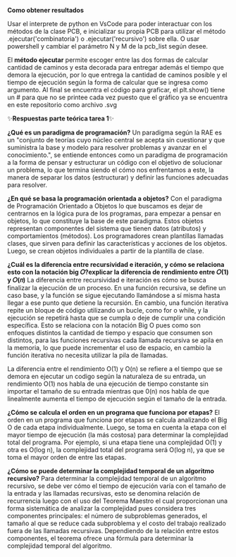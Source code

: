 **Como obtener resultados**

Usar el interprete de python en VsCode para poder interactuar con los métodos de la clase PCB, e inicializar su propia PCB para utilizar el método .ejecutar('combinatoria') o .ejecutar('recursivo') sobre ella. O usar powershell y cambiar el parámetro N y M de la pcb_list según desee.

El **método ejecutar** permite escoger entre las dos formas de calcular cantidad de caminos y esta decorada para entregar además el tiempo que demora la ejecución, por lo que entrega la cantidad de caminos posible y el tiempo de ejecución según la forma de calcular que se ingresa como argumento.
Al final se encuentra el código para graficar, el plt.show() tiene un # para que no se printee cada vez puesto que el gráfico ya se encuentra en este repositorio
como archivo .svg

✨**Respuestas parte teórica tarea 1**✨

**¿Qué es un paradigma de programación?**
Un paradigma según la RAE es un "conjunto de teorías cuyo núcleo central se acepta sin cuestionar y que suministra la base 
y modelo para resolver problemas y avanzar en el conocimiento.", se entiende entonces como un paradigma de programación a la
forma de pensar y estructurar un código con el objetivo de solucionar un problema, lo que termina siendo el cómo nos enfrentamos a este,
la manera de separar los datos (estructurar) y definir las funciones adecuadas para resolver.

**¿En qué se basa la programación orientada a objetos?**
Con el paradigma de Programación Orientado a Objetos lo que buscamos es dejar de centrarnos en la lógica pura de los 
programas, para empezar a pensar en objetos, lo que constituye la base de este paradigma. Estos objetos representan componentes
del sistema que tienen datos (atributos) y comportamientos (métodos). Los programadores crean plantillas llamadas clases,
que sirven para definir las características y acciones de los objetos. Luego, se crean objetos individuales a partir de la plantilla de clase.

**¿Cuál es la diferencia entre recursividad e iteración, y cómo se relaciona esto con la notación
big 𝑂?explicar la diferencia de rendimiento entre 𝑂(1) y 𝑂(𝑛)**
La diferencia entre recursividad e iteración es cómo se busca finalizar la ejecución de un proceso. En una función recursiva, se define
un caso base, y la función se sigue ejecutando llamándose a sí misma hasta llegar a ese punto que detiene la recursión. En cambio, una
función iterativa repite un bloque de código utilizando un bucle, como for o while, y la ejecución se repetirá hasta que se cumpla 
o deje de cumplir una condición específica. Esto se relaciona con la notación Big O pues como son enfoques distintos la cantidad de tiempo 
y espacio que consumen son distintos, para las funciones recursivas cada llamada recursiva se apila en la memoria, lo que puede incrementar
el uso de espacio, en cambio la función iterativa no necesita utilizar la pila de llamadas. 

La diferencia entre el rendimiento O(1) y O(n) se refiere a el tiempo que se demora en ejecutar un codigo según la naturaleza de su entrada,
un rendimiento O(1) nos habla de una ejecución de tiempo constante sin importar el tamaño de su entrada mientras que 0(n) nos habla de que
linealmente aumenta el tiempo de ejecución según el tamaño de la entrada.

**¿Cómo se calcula el orden en un programa que funciona por etapas?**
El orden en un programa que funciona por etapas se calcula analizando el Big O de cada etapa individualmente. Luego, se toma en cuenta la
etapa con el mayor tiempo de ejecución (la más costosa) para determinar la complejidad total del programa. Por ejemplo, si una etapa tiene
una complejidad O(1) y otra es O(log n), la complejidad total del programa será O(log n), ya que se toma el mayor orden de entre las etapas.

**¿Cómo se puede determinar la complejidad temporal de un algoritmo recursivo?**
Para determinar la complejidad temporal de un algoritmo recursivo, se debe ver cómo el tiempo de ejecución varía con el tamaño de la entrada 
y las llamadas recursivas, esto se denomina relación de recurrencia luego con el uso del Teorema Maestro el cual proporcionan una forma sistemática
de analizar la complejidad pues considera tres componentes principales: el número de subproblemas generados, el tamaño al que se reduce cada subproblema
y el costo del trabajo realizado fuera de las llamadas recursivas. Dependiendo de la relación entre estos componentes, el
teorema ofrece una fórmula para determinar la complejidad temporal del algoritmo.

